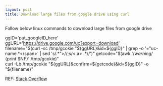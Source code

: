 ```yaml
---
layout: post
title: Download large files from google drive using curl
---
```


Follow below linux commands to download large files from google drive

ggID='put_googleID_here'  
ggURL='https://drive.google.com/uc?export=download'  
filename="$(curl -sc /tmp/gcokie "${ggURL}&id=${ggID}" | grep -o '="uc-name.*</span>' | sed 's/.*">//;s/<.a> .*//')"  
getcode="$(awk '/_warning_/ {print $NF}' /tmp/gcokie)"  
curl -Lb /tmp/gcokie "${ggURL}&confirm=${getcode}&id=${ggID}" -o "${filename}" 

REF: <a href='https://stackoverflow.com/questions/25010369/wget-curl-large-file-from-google-drive'>Stack Overflow</a>
